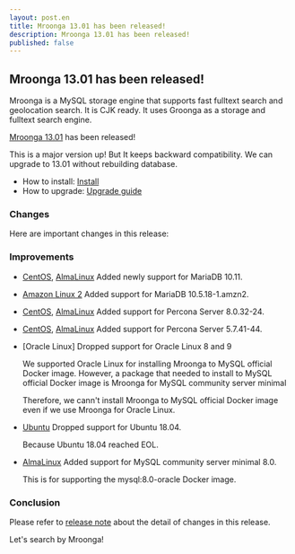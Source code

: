 ```yaml
---
layout: post.en
title: Mroonga 13.01 has been released!
description: Mroonga 13.01 has been released!
published: false
---
```


## Mroonga 13.01 has been released!

Mroonga is a MySQL storage engine that supports fast fulltext search
and geolocation search. It is CJK ready. It uses Groonga as a storage
and fulltext search engine.

[Mroonga 13.01](/docs/news.html#release-13-01) has been released!

This is a major version up! But It keeps backward compatibility. We can upgrade to 13.01 without rebuilding database.

* How to install: [Install](/docs/install.html)
* How to upgrade: [Upgrade guide](/docs/upgrade.html)

### Changes

Here are important changes in this release:

### Improvements

* [CentOS](/docs/install/centos.html), [AlmaLinux](/docs/install/almalinux.html) Added newly support for MariaDB 10.11.

* [Amazon Linux 2](/docs/install/amazon-linux.html) Added support for MariaDB 10.5.18-1.amzn2.

* [CentOS](/docs/install/centos.html), [AlmaLinux](/docs/install/almalinux.html) Added support for Percona Server 8.0.32-24.

* [CentOS](/docs/install/centos.html), [AlmaLinux](/docs/install/almalinux.html) Added support for Percona Server 5.7.41-44.

* [Oracle Linux] Dropped support for Oracle Linux 8 and 9

  We supported Oracle Linux for installing Mroonga to MySQL official Docker image. However, a package that needed to install to MySQL official Docker image is Mroonga for MySQL community server minimal

  Therefore, we cann't install Mroonga to MySQL official Docker image even if we use Mroonga for Oracle Linux.

* [Ubuntu](/docs/install/ubuntu.html) Dropped support for Ubuntu 18.04.

  Because Ubuntu 18.04 reached EOL.

* [AlmaLinux](/docs/install/almalinux.html) Added support for MySQL community server minimal 8.0.

  This is for supporting the mysql:8.0-oracle Docker image.

### Conclusion

Please refer to [release note](/docs/news.html#release-13-01) about the detail of changes in this release.

Let's search by Mroonga!
